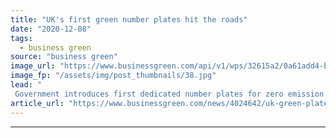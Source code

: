 ```yaml
---
title: "UK's first green number plates hit the roads"
date: "2020-12-08"
tags: 
  - business green
source: "business green"
image_url: "https://www.businessgreen.com/api/v1/wps/32615a2/0a61add4-b2fb-47d5-ad8d-2964694ef516/1/green-number-plate-185x114.jpg"
image_fp: "/assets/img/post_thumbnails/38.jpg"
lead: "
 Government introduces first dedicated number plates for zero emission vehicles, potentially paving the way for new incentives for electric vehicle drivers ..."
article_url: "https://www.businessgreen.com/news/4024642/uk-green-plates-hit-roads"
---
```


---
